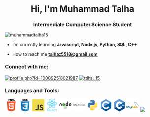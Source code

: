 <h1 align="center">Hi, I'm Muhammad Talha</h1>
<h3 align="center">Intermediate Computer Science Student</h3>

<p align="left"> <img
        src="https://komarev.com/ghpvc/?username=muhammadtalha15&label=Profile%20views&color=0e75b6&style=flat"
        alt="muhammadtalha15" /> </p>

- I’m currently learning **Javascript, Node.js, Python, SQL, C++**

- How to reach me **talhaz5518@gmail.com**

<h3 align="left">Connect with me:</h3>
<p align="left">
    <a href="https://fb.com/profile.php?id=100092518021987" target="blank"><img align="center"
            src="https://raw.githubusercontent.com/rahuldkjain/github-profile-readme-generator/master/src/images/icons/Social/facebook.svg"
            alt="profile.php?id=100092518021987" height="30" width="40" /></a>
    <a href="https://instagram.com/ttlha._15" target="blank"><img align="center"
            src="https://raw.githubusercontent.com/rahuldkjain/github-profile-readme-generator/master/src/images/icons/Social/instagram.svg"
            alt="ttlha._15" height="30" width="40" /></a>
</p>

<h3 align="left">Languages and Tools:</h3>
<p align="left"> 
<a style="color: transparent;" href="https://www.w3.org/html/" target="_blank" rel="noreferrer"> <img
src="https://raw.githubusercontent.com/devicons/devicon/master/icons/html5/html5-original-wordmark.svg"
alt="html5" width="40" height="40" /></a>
<a style="color: transparent;" href="https://www.w3schools.com/css/" target="_blank"
rel="noreferrer"><img src="https://raw.githubusercontent.com/devicons/devicon/master/icons/css3/css3-original-wordmark.svg"
alt="css3" width="40" height="40" /> </a>
<a style="color: transparent;" href="https://developer.mozilla.org/en-US/docs/Web/JavaScript"
target="_blank" rel="noreferrer"> <img
src="https://raw.githubusercontent.com/devicons/devicon/master/icons/javascript/javascript-original.svg"
alt="javascript" width="40" height="40" /> </a>
<a style="color: transparent;" href="https://reactjs.org/" target="_blank" rel="noreferrer">
<img src="https://raw.githubusercontent.com/devicons/devicon/master/icons/react/react-original-wordmark.svg"
alt="react" width="40" height="40" /> </a>
<a style="color: transparent;" href="https://nodejs.org" target="_blank" rel="noreferrer">
<img src="https://raw.githubusercontent.com/devicons/devicon/master/icons/nodejs/nodejs-original-wordmark.svg"
alt="nodejs" width="40" height="40" /> </a> 
<a style="color: transparent;" href="https://expressjs.com" target="_blank" rel="noreferrer">
<img src="https://raw.githubusercontent.com/devicons/devicon/master/icons/express/express-original-wordmark.svg"
alt="express" width="40" height="40" /></a>
<a style="color: transparent;" href="https://www.python.org" target="_blank"
rel="noreferrer"> <img
src="https://raw.githubusercontent.com/devicons/devicon/master/icons/python/python-original.svg"
alt="python" width="40" height="40" /> </a>
<a style="color: transparent;" href="https://www.cprogramming.com/" target="_blank" rel="noreferrer"> <img
src="https://raw.githubusercontent.com/devicons/devicon/master/icons/c/c-original.svg" alt="c" width="40"
height="40" /></a>
<a style="color: transparent;" href="https://www.w3schools.com/cpp/" target="_blank" rel="noreferrer"> <img
src="https://raw.githubusercontent.com/devicons/devicon/master/icons/cplusplus/cplusplus-original.svg"
alt="cplusplus" width="40" height="40" /></a>
<a style="color: transparent;" href="https://www.mysql.com/" target="_blank"
rel="noreferrer"> <img
src="https://raw.githubusercontent.com/devicons/devicon/master/icons/mysql/mysql-original-wordmark.svg"
alt="mysql" width="40" height="40" /> </a>  
<a style="color: transparent;" href="https://www.figma.com/" target="_blank"
rel="noreferrer"> <img src="https://www.vectorlogo.zone/logos/figma/figma-icon.svg" alt="figma" width="40"
height="40" /></a>
</p>    
